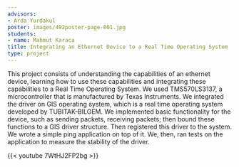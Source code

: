 ```yaml
---
advisors:
- Arda Yurdakul
poster: images/492poster-page-001.jpg
students:
- name: Mahmut Karaca
title: Integrating an Ethernet Device to a Real Time Operating System
type: project
---
```


This project consists of understanding the capabilities of an ethernet device, learning how to use these capabilities and integrating these capabilities to a Real Time Operating System. We used TMS570LS3137, a microcontroller that is manufactured by Texas Instruments. We integrated the driver on GIS operating system, which is a real time operating system developed by TUBITAK-BILGEM. We implemented basic functionality for the device, such as sending packets, receiving packets; then bound these functions to a GIS driver structure. Then registered this driver to the system. We wrote a simple ping application on top of it. We, then, ran tests on the application to measure the stability of the driver.


{{< youtube 7WtHJ2FP2bg >}}
